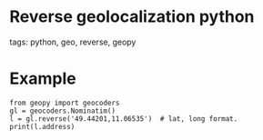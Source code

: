 # Reverse geolocalization python

tags: python, geo, reverse, geopy

# Example

    from geopy import geocoders
    gl = geocoders.Nominatim()
    l = gl.reverse('49.44201,11.06535')  # lat, long format.
    print(l.address)
